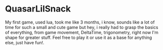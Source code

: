 # QuasarLilSnack
My first game, used lua, took me like 3 months, i know, sounds  like a lot of time for such a small and cute game but hey, i really had to grasp the basics of everything, from game movement, DeltaTime, trigonometry, right now I'm shape for greater stuff. Feel free to play it or use it as a base for anything else, just have fun!.
